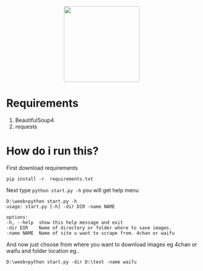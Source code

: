 <div align="center">
  <img src="https://i.waifu.pics/CoHIzDo.jpg" width=200px>
</div>

<div>
  <h1>Requirements</h1>
  <ol>
    <li>BeautifulSoup4</li>
    <li>requests</li>
  </ol>
</div>

  <h1>How do i run this?</h1>
  <p>First download requirements</p>

```
pip install -r  requirements.txt
```

Next type  `python start.py -h`  you will get help menu

```
D:\weeb>python start.py -h
usage: start.py [-h] -dir DIR -name NAME

options:
-h, --help  show this help message and exit
-dir DIR    Name of directory or folder where to save images.
-name NAME  Name of site u want to scrape from. 4chan or waifu
```

<p>And now just choose from where you want to download images eg 4chan or waifu and folder location eg..</p>

```
D:\weeb>python start.py -dir D:\test -name waifu
```

